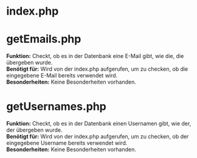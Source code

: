 # index.php

# getEmails.php
**Funktion:** Checkt, ob es in der Datenbank eine E-Mail gibt, wie die, die übergeben wurde. <br>
**Benötigt für:** Wird von der index.php aufgerufen, um zu checken, ob die eingegebene E-Mail bereits verwendet wird. <br>
**Besonderheiten:** Keine Besonderheiten vorhanden.

# getUsernames.php
**Funktion:** Checkt, ob es in der Datenbank einen Usernamen gibt, wie der, der übergeben wurde. <br>
**Benötigt für:** Wird von der index.php aufgerufen, um zu checken, ob der eingegebene Username bereits verwendet wird. <br>
**Besonderheiten:** Keine Besonderheiten vorhanden.